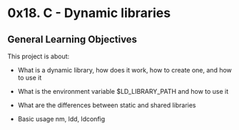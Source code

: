 # 0x18. C - Dynamic libraries

## General Learning Objectives

This project is about:

* What is a dynamic library, how does it work, how to create one, and how to use it

* What is the environment variable $LD_LIBRARY_PATH and how to use it

* What are the differences between static and shared libraries

* Basic usage nm, ldd, ldconfig
